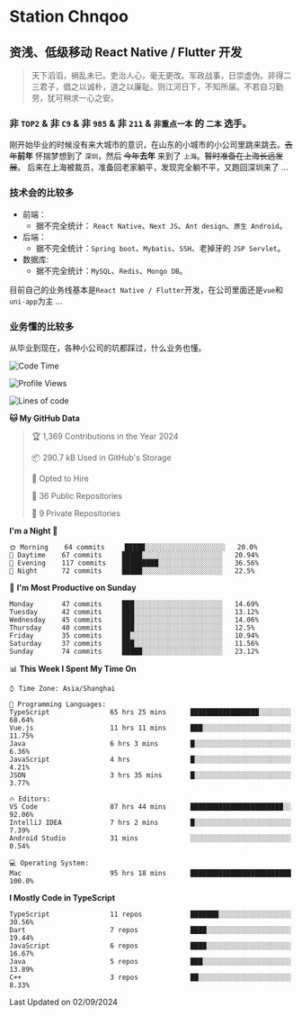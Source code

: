 # Station Chnqoo

## 资浅、低级移动 React Native / Flutter 开发

> 天下滔滔，祸乱未已。吏治人心，毫无更改。军政战事，日崇虚伪。非得二三君子，倡之以诚朴，道之以廉耻。则江河日下，不知所届。不若自习勤劳，犹可稍求一心之安。

### 非 `TOP2` & 非 `C9` & 非 `985` & 非 `211` & `非重点一本` 的 `二本` 选手。

刚开始毕业的时候没有来大城市的意识，在山东的小城市的小公司里跳来跳去。~~去年~~**前年** 怀揣梦想到了 `深圳`，然后 ~~今年~~**去年** 来到了 `上海`。~~暂时准备在上海长远发展~~。
后来在上海被裁员，准备回老家躺平，发现完全躺不平，又跑回深圳来了 ...

### 技术会的比较多

- 前端：
  - 据不完全统计： `React Native`、`Next JS`、`Ant design`、`原生 Android`。
- 后端：
  - 据不完全统计：`Spring boot`、`Mybatis`、`SSH`、老掉牙的 `JSP Servlet`。
- 数据库:
  - 据不完全统计：`MySQL`、`Redis`、`Mongo DB`。

目前自己的业务线基本是`React Native / Flutter`开发，在公司里面还是`vue`和`uni-app`为主 ...

### 业务懂的比较多

从毕业到现在，各种小公司的坑都踩过，什么业务也懂。

<!--START_SECTION:waka-->
![Code Time](http://img.shields.io/badge/Code%20Time-5%2C966%20hrs%208%20mins-blue)

![Profile Views](http://img.shields.io/badge/Profile%20Views-1-blue)

![Lines of code](https://img.shields.io/badge/From%20Hello%20World%20I%27ve%20Written-325%20Thousand%20lines%20of%20code-blue)

**🐱 My GitHub Data** 

> 🏆 1,369 Contributions in the Year 2024
 > 
> 📦 290.7 kB Used in GitHub's Storage 
 > 
> 💼 Opted to Hire
 > 
> 📜 36 Public Repositories 
 > 
> 🔑 9 Private Repositories  
 > 
**I'm a Night 🦉** 

```text
🌞 Morning    64 commits     █████░░░░░░░░░░░░░░░░░░░░   20.0% 
🌆 Daytime    67 commits     █████░░░░░░░░░░░░░░░░░░░░   20.94% 
🌃 Evening    117 commits    █████████░░░░░░░░░░░░░░░░   36.56% 
🌙 Night      72 commits     █████░░░░░░░░░░░░░░░░░░░░   22.5%

```
📅 **I'm Most Productive on Sunday** 

```text
Monday       47 commits     ███░░░░░░░░░░░░░░░░░░░░░░   14.69% 
Tuesday      42 commits     ███░░░░░░░░░░░░░░░░░░░░░░   13.12% 
Wednesday    45 commits     ███░░░░░░░░░░░░░░░░░░░░░░   14.06% 
Thursday     40 commits     ███░░░░░░░░░░░░░░░░░░░░░░   12.5% 
Friday       35 commits     ██░░░░░░░░░░░░░░░░░░░░░░░   10.94% 
Saturday     37 commits     ███░░░░░░░░░░░░░░░░░░░░░░   11.56% 
Sunday       74 commits     █████░░░░░░░░░░░░░░░░░░░░   23.12%

```


📊 **This Week I Spent My Time On** 

```text
⌚︎ Time Zone: Asia/Shanghai

💬 Programming Languages: 
TypeScript               65 hrs 25 mins      █████████████████░░░░░░░░   68.64% 
Vue.js                   11 hrs 11 mins      ███░░░░░░░░░░░░░░░░░░░░░░   11.75% 
Java                     6 hrs 3 mins        █░░░░░░░░░░░░░░░░░░░░░░░░   6.36% 
JavaScript               4 hrs               █░░░░░░░░░░░░░░░░░░░░░░░░   4.21% 
JSON                     3 hrs 35 mins       █░░░░░░░░░░░░░░░░░░░░░░░░   3.77%

🔥 Editors: 
VS Code                  87 hrs 44 mins      ███████████████████████░░   92.06% 
IntelliJ IDEA            7 hrs 2 mins        █░░░░░░░░░░░░░░░░░░░░░░░░   7.39% 
Android Studio           31 mins             ░░░░░░░░░░░░░░░░░░░░░░░░░   0.54%

💻 Operating System: 
Mac                      95 hrs 18 mins      █████████████████████████   100.0%

```

**I Mostly Code in TypeScript** 

```text
TypeScript               11 repos            ███████░░░░░░░░░░░░░░░░░░   30.56% 
Dart                     7 repos             ████░░░░░░░░░░░░░░░░░░░░░   19.44% 
JavaScript               6 repos             ████░░░░░░░░░░░░░░░░░░░░░   16.67% 
Java                     5 repos             ███░░░░░░░░░░░░░░░░░░░░░░   13.89% 
C++                      3 repos             ██░░░░░░░░░░░░░░░░░░░░░░░   8.33%

```



 Last Updated on 02/09/2024
<!--END_SECTION:waka-->

<!---
ChenqiaoStation/ChenqiaoStation is a ✨ special ✨ repository because its `README.md` (this file) appears on your GitHub profile.
You can click the Preview link to take a look at your changes.
--->
